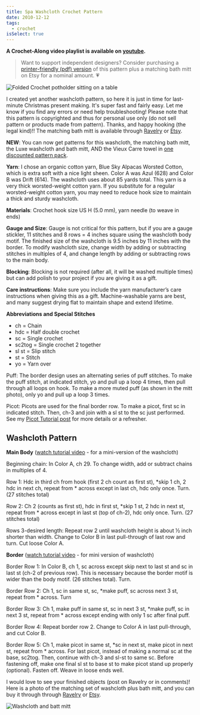 ```yaml
---
title: Spa Washcloth Crochet Pattern
date: 2010-12-12
tags:
  - crochet
isSelect: true
---
```

**A Crochet-Along video playlist is available on [youtube](https://www.youtube.com/playlist?list=PLOmFcHEnwM5ZgYMOcmvFKrdIHaxbLrB1U).**

> Want to support independent designers? Consider purchasing a [printer-friendly (pdf) version](https://www.etsy.com/listing/168968769/matching-crochet-washcloth-and-bath-mitt?ref=shop_home_active_14) of this pattern plus a matching bath mitt on Etsy for a nominal amount. 💗

![Folded Crochet potholder sitting on a table](/img/spa/folded-spa.JPG "Spa Washcloth")

I created yet another washcloth pattern, so here it is just in time for last-minute Christmas present making.  It's super fast and fairly easy. Let me know if you find any errors or need help troubleshooting! Please note that this pattern is copyrighted and thus for personal use only (do not sell pattern or products made from pattern). Thanks, and happy hooking (the legal kind)!! The matching bath mitt is available through [Ravelry](http://www.ravelry.com/patterns/library/spa-bath-collection-washcloth-and-bath-mitt) or [Etsy](https://www.etsy.com/listing/168968769/spa-bath-collection-crochet-washcloth).

**NEW**: You can now get patterns for this washcloth, the matching bath mitt, the Luxe washcloth and bath mitt, AND the Vieux Carre towel in [one discounted pattern pack](https://www.etsy.com/listing/205361505/bath-collection-3-crochet-patterns-for).

**Yarn**:  I chose an organic cotton yarn, Blue Sky Alpacas Worsted Cotton, which is extra soft with a nice light sheen. Color A was Azul (628) and Color B was Drift (614). The washcloth uses about 85 yards total. This yarn is a very thick worsted-weight cotton yarn. If you substitute for a regular worsted-weight cotton yarn, you may need to reduce hook size to maintain a thick and sturdy washcloth.

**Materials**:  Crochet hook size US H (5.0 mm), yarn needle (to weave in ends)

**Gauge and Size**:  Gauge is not critical for this pattern, but if you are a gauge stickler, 11 stitches and 8 rows = 4 inches square using the washcloth body motif.  The finished size of the washcloth is 9.5 inches by 11 inches with the border.  To modify washcloth size, change width by adding or subtracting stitches in multiples of 4, and change length by adding or subtracting rows to the main body.

**Blocking**:  Blocking is not required (after all, it will be washed multiple times) but can add polish to your project if you are giving it as a gift.

**Care instructions**:  Make sure you include the yarn manufacturer’s care instructions when giving this as a gift. Machine-washable yarns are best, and many suggest drying flat to maintain shape and extend lifetime.

**Abbreviations and Special Stitches**
- ch = Chain
- hdc = Half double crochet
- sc = Single crochet
- sc2tog = Single crochet 2 together
- sl st = Slip stitch
- st = Stitch
- yo = Yarn over

Puff: The border design uses an alternating series of puff stitches. To make the puff stitch, at indicated stitch, yo and pull up a loop 4 times, then pull through all loops on hook. To make a more muted puff (as shown in the mitt photo), only yo and pull up a loop 3 times.

Picot: Picots are used for the final border row. To make a picot, first sc in indicated stitch. Then, ch-3 and join with a sl st to the sc just performed. See my [Picot Tutorial post](/posts/picot-tutorial/) for more details or a refresher.

## Washcloth Pattern

**Main Body** ([watch tutorial video](https://youtu.be/7Aoqc2Mvtio) - for a mini-version of the washcloth)

Beginning chain: In Color A, ch 29. To change width, add or subtract chains in multiples of 4.

Row 1: Hdc in third ch from hook (first 2 ch count as first st), *skip 1 ch, 2 hdc in next ch, repeat from * across except in last ch, hdc only once. Turn. (27 stitches total)

Row 2: Ch 2 (counts as first st), hdc in first st, *skip 1 st, 2 hdc in next st, repeat from * across except in last st (top of ch-2), hdc only once. Turn. (27 stitches total)

Rows 3-desired length: Repeat row 2 until washcloth height is about ½ inch shorter than width. Change to Color B in last pull-through of last row and turn. Cut loose Color A.

**Border** ([watch tutorial video](https://youtu.be/_JXV5Fv3mOI) - for mini version of washcloth)

Border Row 1: In Color B, ch 1, sc across except skip next to last st and sc in last st (ch-2 of previous row). This is necessary because the border motif is wider than the body motif. (26 stitches total). Turn.

Border Row 2: Ch 1, sc in same st, sc, *make puff, sc across next 3 st, repeat from * across. Turn

Border Row 3: Ch 1, make puff in same st, sc in next 3 st, *make puff, sc in next 3 st, repeat from * across except ending with only 1 sc after final puff.

Border Row 4: Repeat border row 2. Change to Color A in last pull-through, and cut Color B.

Border Row 5: Ch 1, make picot in same st, *sc in next st, make picot in next st, repeat from * across. For last picot, instead of making a normal sc at the base, sc2tog. Then, continue with ch-3 and sl-st to same sc. Before fastening off, make one final sl st to base st to make picot stand up properly (optional). Fasten off. Weave in loose ends well.

I would love to see your finished objects (post on Ravelry or in comments)!  Here is a photo of the matching set of washcloth plus bath mitt, and you can buy it through through [Ravelry](http://www.ravelry.com/patterns/library/spa-bath-collection-washcloth-and-bath-mitt) or [Etsy](https://www.etsy.com/listing/168968769/spa-bath-collection-crochet-washcloth).

![Washcloth and batt mitt](/img/spa/spa-mitt-cloth.JPG "Spa Bath Mitt and Washcloth set")
